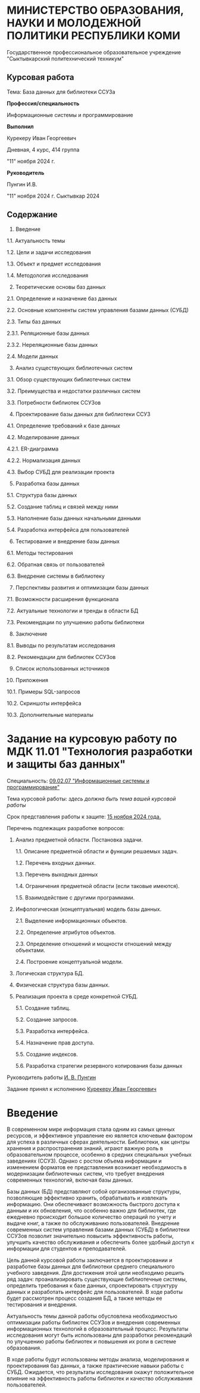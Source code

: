 # МИНИСТЕРСТВО ОБРАЗОВАНИЯ, НАУКИ И МОЛОДЕЖНОЙ ПОЛИТИКИ РЕСПУБЛИКИ КОМИ 

Государственное профессиональное образовательное учреждение "Сыктывкарский политехнический техникум"

## Курсовая работа

Тема: База данных для библиотеки ССУЗа

**Профессия/специальность**

Информационные системы и программирование

**Выполнил**

Курекеру Иван Георгеевич

Дневная, 4 курс, 414 группа

"11" ноября 2024 г.

**Руководитель**

Пунгин И.В.

"11" ноября 2024 г.
Сыктывкар 2024
## Содержание

1. Введение

1.1. Актуальность темы

1.2. Цели и задачи исследования

1.3. Объект и предмет исследования

1.4. Методология исследования

2. Теоретические основы баз данных

2.1. Определение и назначение баз данных

2.2. Основные компоненты систем управления базами данных (СУБД)

2.3. Типы баз данных

2.3.1. Реляционные базы данных

2.3.2. Нереляционные базы данных

2.4. Модели данных

3. Анализ существующих библиотечных систем

3.1. Обзор существующих библиотечных систем

3.2. Преимущества и недостатки различных систем

3.3. Потребности библиотек ССУЗов

4. Проектирование базы данных для библиотеки ССУЗ

4.1. Определение требований к базе данных

4.2. Моделирование данных

4.2.1. ER-диаграмма

4.2.2. Нормализация данных

4.3. Выбор СУБД для реализации проекта

5. Разработка базы данных

5.1. Структура базы данных

5.2. Создание таблиц и связей между ними

5.3. Наполнение базы данных начальными данными

5.4. Разработка интерфейса для пользователей

6. Тестирование и внедрение базы данных

6.1. Методы тестирования

6.2. Обратная связь от пользователей

6.3. Внедрение системы в библиотеку

7. Перспективы развития и оптимизации базы данных

7.1. Возможности расширения функционала

7.2. Актуальные технологии и тренды в области БД

7.3. Рекомендации по улучшению работы библиотеки

8. Заключение

8.1. Выводы по результатам исследования

8.2. Рекомендации для библиотек ССУЗов

9. Список использованных источников

10. Приложения

10.1. Примеры SQL-запросов

10.2. Скриншоты интерфейса

10.3. Дополнительные материалы

# Задание на курсовую работу по МДК 11.01 "Технология разработки и защиты баз данных"

[comment]: # (Комментарий: задание на курсовую работу заполняется студентом самостоятельно на основе темы его работы, изучаемых вопросов, срока представления работы к защите)

Специальность: <ins> 09.02.07 "Информационные системы и программирование"  </ins>

Тема курсовой работы: _здесь должна быть тема вашей курсовой работы_ 

[comment]: # (Комментарий: в строке выше впишите название темы своей курсовой работы)

Срок представления работы к защите: <ins> 15 ноября 2024 года. </ins>

Перечень подлежащих разработке вопросов:

[comment]: # (Комментарий: перечень вопросов перерабатывается студентом исходя из его темы)

1. Анализ предметной области. Постановка задачи.

    1.1. Описание предметной области и функции решаемых задач.

    1.2. Перечень входных данных.

    1.3. Перечень выходных данных

    1.4. Ограничения предметной области (если таковые имеются).

    1.5. Взаимодействие с другими программами.

3. Инфологическая (концептуальная) модель базы данных.

    2.1. Выделение информационных объектов.

    2.2. Определение атрибутов объектов.

    2.3. Определение отношений и мощности отношений между объектами.

    2.4. Построение концептуальной модели.

4. Логическая структура БД.

5. Физическая структура базы данных.

6. Реализация проекта в среде конкретной СУБД.

    5.1. Создание таблиц.

    5.2. Создание запросов.

    5.3. Разработка интерфейса.

    5.4. Назначение прав доступа.

    5.5. Создание индексов.

    5.6. Разработка стратегии резервного копирования базы данных


Руководитель работы <ins> И. В. Пунгин </ins>

Задание принял к исполнению <ins> Курекеру Иван Георгеевич

[comment]: # (Комментарий: Инициалы и Фамилия студента должны быть заменены студентом на свои инициалы и фамилию.)

# Введение

В современном мире информация стала одним из самых ценных ресурсов, и эффективное управление ею является ключевым фактором для успеха в различных сферах деятельности. Библиотеки, как центры хранения и распространения знаний, играют важную роль в образовательном процессе, особенно в средних специальных учебных заведениях (ССУЗ). Однако с ростом объема информации и изменением форматов ее представления возникает необходимость в модернизации библиотечных систем, что требует внедрения современных технологий, включая базы данных.

Базы данных (БД) представляют собой организованные структуры, позволяющие эффективно хранить, обрабатывать и извлекать информацию. Они обеспечивают возможность быстрого доступа к данным и их обновления, что особенно важно для библиотек, где ежедневно происходит большое количество операций по учету и выдаче книг, а также по обслуживанию пользователей. Внедрение современных систем управления базами данных (СУБД) в библиотеки ССУЗов позволит значительно повысить эффективность работы, улучшить качество обслуживания и обеспечить более удобный доступ к информации для студентов и преподавателей.

Цель данной курсовой работы заключается в проектировании и разработке базы данных для библиотеки среднего специального учебного заведения. Для достижения этой цели необходимо решить ряд задач: проанализировать существующие библиотечные системы, определить требования к базе данных, спроектировать структуру данных и разработать интерфейс для пользователей. В ходе работы будет рассмотрен процесс создания БД, а также методы ее тестирования и внедрения.

Актуальность темы данной работы обусловлена необходимостью оптимизации работы библиотек ССУЗов и внедрения современных информационных технологий в образовательный процесс. Результаты исследования могут быть использованы для разработки рекомендаций по улучшению работы библиотек и повышения их роли в системе образования.

В ходе работы будут использованы методы анализа, моделирования и проектирования баз данных, а также практические навыки работы с СУБД. Ожидается, что результаты исследования окажут положительное влияние на эффективность работы библиотек и качество обслуживания пользователей.
